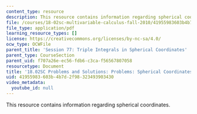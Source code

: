 ```yaml
---
content_type: resource
description: This resource contains information regarding spherical coordinates.
file: /courses/18-02sc-multivariable-calculus-fall-2010/41955983603b4b7d2f98323493903430_MIT18_02SC_pb_47_comb.pdf
file_type: application/pdf
learning_resource_types: []
license: https://creativecommons.org/licenses/by-nc-sa/4.0/
ocw_type: OCWFile
parent_title: 'Session 77: Triple Integrals in Spherical Coordinates'
parent_type: CourseSection
parent_uid: f707a26e-ec56-fdb6-c3ca-f56567807058
resourcetype: Document
title: '18.02SC Problems and Solutions: Problems: Spherical Coordinates'
uid: 41955983-603b-4b7d-2f98-323493903430
video_metadata:
  youtube_id: null
---
```

This resource contains information regarding spherical coordinates.